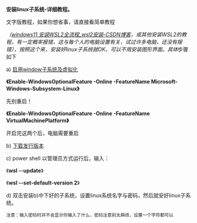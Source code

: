 **安装linux子系统-详细教程。**

文字版教程，如果你想省事，请直接看简单教程

*（[windows11 安装WSL2全流程_wsl2安装-CSDN博客](https://blog.csdn.net/u011119817/article/details/130745551)，或其他安装WSL2的教程，有一定概率报错，这与每个人的电脑设置有关，试过许多电脑，还没有报错），按照这个来，安装好linux子系统就OK，可以不用安装图形界面。具体*步骤如下

a)       [启用window子系统及虚拟化](https://blog.csdn.net/u011119817/article/details/130745551#1window_14)

**《Enable-WindowsOptionalFeature -Online -FeatureName Microsoft-Windows-Subsystem-Linux》**

先别重启！

**《Enable-WindowsOptionalFeature -Online -FeatureName VirtualMachinePlatform》**

开启完这两个后，电脑需要重启

b)      [下载发行版本](https://aka.ms/wslubuntu2004)

c)
power shell 以管理员方式运行后，输入：

《**wsl --update**》

《**wsl --set-default-version 2**》

d)
双击安装b)中下好的子系统，设置linux系统名字与密码，然后就安好linux子系统。

    注意：输入密码时并不会显示你输入了什么，密码注意别太麻烦，设置一个字符都可以
